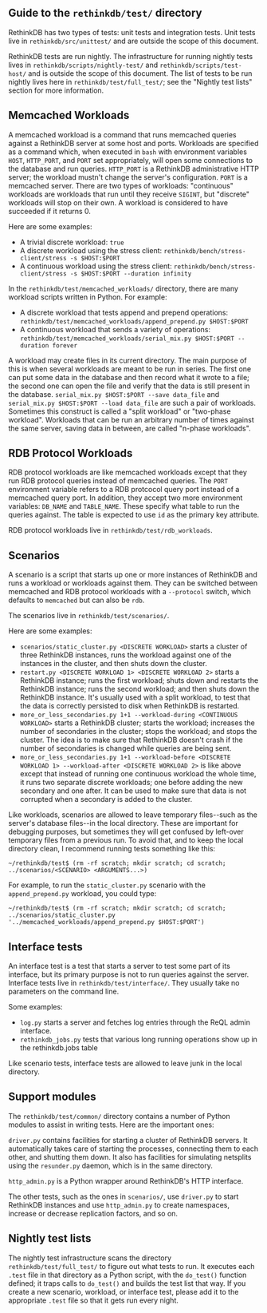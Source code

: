 Guide to the `rethinkdb/test/` directory
---------------------------------------

RethinkDB has two types of tests: unit tests and integration tests. Unit tests
live in `rethinkdb/src/unittest/` and are outside the scope of this document.

RethinkDB tests are run nightly. The infrastructure for running nightly tests
lives in `rethinkdb/scripts/nightly-test/` and `rethinkdb/scripts/test-host/`
and is outside the scope of this document. The list of tests to be run nightly
lives here in `rethinkdb/test/full_test/`; see the "Nightly test lists" section
for more information.

Memcached Workloads
-------------------

A memcached workload is a command that runs memcached queries against a
RethinkDB server at some host and ports. Workloads are specified as a command
which, when executed in `bash` with environment variables `HOST`, `HTTP_PORT`,
and `PORT` set appropriately, will open some connections to the database and run
queries. `HTTP_PORT` is a RethinkDB administrative HTTP server; the workload
mustn't change the server's configuration. `PORT` is a memcached server. There
are two types of workloads: "continuous" workloads are workloads that run until
they receive `SIGINT`, but "discrete" workloads will stop on their own. A
workload is considered to have succeeded if it returns 0.

Here are some examples:
* A trivial discrete workload: 
    `true`
* A discrete workload using the stress client:
    `rethinkdb/bench/stress-client/stress -s $HOST:$PORT`
* A continuous workload using the stress client:
    `rethinkdb/bench/stress-client/stress -s $HOST:$PORT --duration infinity`

In the `rethinkdb/test/memcached_workloads/` directory, there are many workload scripts
written in Python. For example:
* A discrete workload that tests append and prepend operations:
    `rethinkdb/test/memcached_workloads/append_prepend.py $HOST:$PORT`
* A continuous workload that sends a variety of operations:
    `rethinkdb/test/memcached_workloads/serial_mix.py $HOST:$PORT --duration forever`

A workload may create files in its current directory. The main purpose of this
is when several workloads are meant to be run in series. The first one can put
some data in the database and then record what it wrote to a file; the second
one can open the file and verify that the data is still present in the database.
`serial_mix.py $HOST:$PORT --save data_file` and `serial_mix.py $HOST:$PORT
--load data_file` are such a pair of workloads. Sometimes this construct is
called a "split workload" or "two-phase workload". Workloads that can be run an
arbitrary number of times against the same server, saving data in between, are
called "n-phase workloads".

RDB Protocol Workloads
----------------------

RDB protocol workloads are like memcached workloads except that they run RDB
protocol queries instead of memcached queries. The `PORT` environment variable
refers to a RDB protcocol query port instead of a memcached query port. In
addition, they accept two more environment variables: `DB_NAME` and
`TABLE_NAME`. These specify what table to run the queries against. The table is
expected to use `id` as the primary key attribute.

RDB protocol workloads live in `rethinkdb/test/rdb_workloads`.

Scenarios
---------

A scenario is a script that starts up one or more instances of RethinkDB and
runs a workload or workloads against them. They can be switched between
memcached and RDB protocol workloads with a `--protocol` switch, which defaults
to `memcached` but can also be `rdb`.

The scenarios live in `rethinkdb/test/scenarios/`.

Here are some examples:
* `scenarios/static_cluster.py <DISCRETE WORKLOAD>` starts a cluster of three
    RethinkDB instances, runs the workload against one of the instances in the
    cluster, and then shuts down the cluster.
* `restart.py <DISCRETE WORKLOAD 1> <DISCRETE WORKLOAD 2>` starts a RethinkDB
    instance; runs the first workload; shuts down and restarts the RethinkDB
    instance; runs the second workload; and then shuts down the RethinkDB
    instance. It's usually used with a split workload, to test that the data is
    correctly persisted to disk when RethinkDB is restarted.
* `more_or_less_secondaries.py 1+1 --workload-during <CONTINUOUS WORKLOAD>` starts
    a RethinkDB cluster; starts the workload; increases the number of
    secondaries in the cluster; stops the workload; and stops the cluster. The
    idea is to make sure that RethinkDB doesn't crash if the number of
    secondaries is changed while queries are being sent.
* `more_or_less_secondaries.py 1+1 --workload-before <DISCRETE WORKLOAD 1> --workload-after <DISCRETE WORKLOAD 2>` is
    like above except that instead of running one continuous workload the whole
    time, it runs two separate discrete workloads; one before adding the new
    secondary and one after. It can be used to make sure that data is not
    corrupted when a secondary is added to the cluster.

Like workloads, scenarios are allowed to leave temporary files--such as the
server's database files--in the local directory. These are important for
debugging purposes, but sometimes they will get confused by left-over temporary
files from a previous run. To avoid that, and to keep the local directory clean,
I recommend running tests something like this:

    ~/rethinkdb/test$ (rm -rf scratch; mkdir scratch; cd scratch; ../scenarios/<SCENARIO> <ARGUMENTS...>)

For example, to run the `static_cluster.py` scenario with the
`append_prepend.py` workload, you could type:

    ~/rethinkdb/test$ (rm -rf scratch; mkdir scratch; cd scratch; ../scenarios/static_cluster.py '../memcached_workloads/append_prepend.py $HOST:$PORT')

Interface tests
---------------

An interface test is a test that starts a server to test some part of its
interface, but its primary purpose is not to run queries against the server.
Interface tests live in `rethinkdb/test/interface/`. They usually take no
parameters on the command line.

Some examples:
* `log.py` starts a server and fetches log entries through the ReQL admin
interface.
* `rethinkdb_jobs.py` tests that various long running operations show up in the
rethinkdb.jobs table

Like scenario tests, interface tests are allowed to leave junk in the local
directory.

Support modules
---------------

The `rethinkdb/test/common/` directory contains a number of Python modules to
assist in writing tests. Here are the important ones:

`driver.py` contains facilities for starting a cluster of RethinkDB servers. It
automatically takes care of starting the processes, connecting them to each
other, and shutting them down. It also has facilities for simulating netsplits
using the `resunder.py` daemon, which is in the same directory.

`http_admin.py` is a Python wrapper around RethinkDB's HTTP interface.

The other tests, such as the ones in `scenarios/`, use `driver.py` to start
RethinkDB instances and use `http_admin.py` to create namespaces, increase or
decrease replication factors, and so on.

Nightly test lists
------------------

The nightly test infrastructure scans the directory `rethinkdb/test/full_test/`
to figure out what tests to run. It executes each `.test` file in that directory
as a Python script, with the `do_test()` function defined; it traps calls to
`do_test()` and builds the test list that way. If you create a new scenario,
workload, or interface test, please add it to the appropriate `.test` file so
that it gets run every night.
